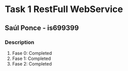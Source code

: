 # Task 1 RestFull  WebService
## Saúl Ponce - is699399
### Description
1. Fase 0: Completed
2. Fase 1: Completed
3. Fase 2: Completed